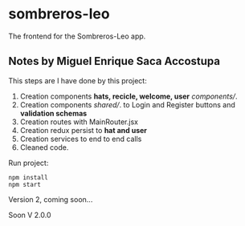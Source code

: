# sombreros-leo

The frontend for the Sombreros-Leo app.<br>

## Notes by Miguel Enrique Saca Accostupa
This steps are I have done by this project:
1. Creation components **hats, recicle, welcome, user** *components/*.
2. Creation components *shared/*. to Login and Register buttons and **validation schemas**
3. Creation routes with MainRouter.jsx
4. Creation redux persist to **hat and user**
5. Creation services to end to end calls 
6. Cleaned code.

Run project:<br>

    npm install
    npm start

Version 2, coming soon...

Soon V 2.0.0
